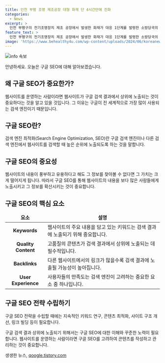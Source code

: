 ```yaml
---
title: 인천 부평 조명 제조공장 대형 화재 단 4시간만에 진화
categories:
  - News
excerpt: >
  인천 부평구의 전기조명장치 제조 공장에서 발생한 화재가 대응 1단계를 발령한 소방당국의 빠른 대처로 초기진화를 마쳤다. 인명피해는 없는 것으로 알려졌으며, 화재 원인에 대한 조사가 진행 중이다. #인천_부평 #공장 #화재
feature_text: >
  인천 부평구의 전기조명장치 제조 공장에서 발생한 화재가 대응 1단계를 발령한 소방당국의 빠른 대처로 초기진화를 마쳤다. 인명피해는 없는 것으로 알려졌으며, 화재 원인에 대한 조사가 진행 중이다. #인천_부평 #공장 #화재
image: 'https://www.behealthy4u.com/wp-content/uploads/2024/06/koreanews.jpg'
---
```


<p><img src="https://www.behealthy4u.com/wp-content/uploads/2024/06/koreanews.jpg" alt="info 속보" /></p>

<p>안녕하세요. 오늘은 구글 SEO에 대해 알아보겠습니다.</p>

<h2 data-ke-size="size26">왜 구글 SEO가 중요한가?</h2>

<p data-ke-size="size16">웹사이트를 운영하는 사람이라면 웹사이트가 구글 검색 결과에서 상위에 노출되는 것이 중요하다는 것을 알고 있을 것입니다. 그 이유는 구글이 전 세계적으로 가장 많이 사용되는 검색 엔진이기 때문입니다.</p>

<h2 data-ke-size="size26">구글 SEO란?</h2>

<p data-ke-size="size16">검색 엔진 최적화(Search Engine Optimization, SEO)란 구글 검색 엔진이나 다른 검색 엔진에서 웹사이트를 검색할 때 높은 순위에 노출되도록 하는 것을 말합니다.</p>

<h2 data-ke-size="size26">구글 SEO의 중요성</h2>

<p data-ke-size="size16">웹사이트의 내용이 풍부하고 유용하다고 해도 그 정보를 찾아볼 수 없다면 그 가치는 크게 떨어지게 됩니다. 따라서 구글 SEO를 통해 웹사이트의 내용을 보다 많은 사람들에게 노출시키고 그 정보를 확산시키는 것이 중요합니다.</p>

<h2 data-ke-size="size26">구글 SEO의 핵심 요소</h2>

<table>
<thead>
<tr>
<td style="text-align: center; height: 17px;"><b>요소</b></td>
<td style="text-align: center; height: 17px;"><b>설명</b></td>
</tr>
</thead>
<tbody>
<tr>
<td style="text-align: center; height: 17px;"><b>Keywords</b></td>
<td>웹사이트의 주요 내용을 담고 있는 키워드는 검색 결과에 노출되기 위해 중요합니다.</td>
</tr>
<tr>
<td style="text-align: center; height: 17px;"><b>Quality Content</b></td>
<td>고품질의 콘텐츠가 검색 결과에서 상위에 노출되는 데 필수적입니다.</td>
</tr>
<tr>
<td style="text-align: center; height: 17px;"><b>Backlinks</b></td>
<td>다른 웹사이트에서의 링크가 많을수록 검색 결과에 노출될 가능성이 높아집니다.</td>
</tr>
<tr>
<td style="text-align: center; height: 17px;"><b>User Experience</b></td>
<td>사용자들의 만족도는 검색 엔진이 고려하는 중요한 요소 중 하나입니다.</td>
</tr>
</tbody>
</table>

<h2 data-ke-size="size26">구글 SEO 전략 수립하기</h2>

<p data-ke-size="size16">구글 SEO 전략을 수립할 때에는 지속적인 키워드 연구, 콘텐츠 최적화, 사이트 구조 개선, 링크 빌딩 등이 필요합니다.</p>

<p>구글 검색 결과 상위에 노출되기 위해서는 구글 SEO에 대한 이해와 꾸준한 노력이 필요합니다. 웹사이트를 운영하는 사람이라면 구글 SEO를 고려하여 콘텐츠를 작성하고 관리하는 것이 중요합니다.</p>
생생한 뉴스, <a href="https://qoogle.tistory.com" rel="dofollow">qoogle.tistory.com</a>


